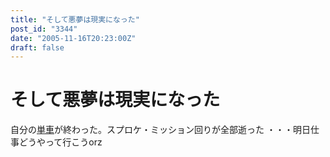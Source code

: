 ```yaml
---
title: "そして悪夢は現実になった"
post_id: "3344"
date: "2005-11-16T20:23:00Z"
draft: false
---
```


# そして悪夢は現実になった

自分の[単車](/tag/yb-1)が終わった。スプロケ・ミッション回りが全部逝った ・・・明日仕事どうやって行こうorz
